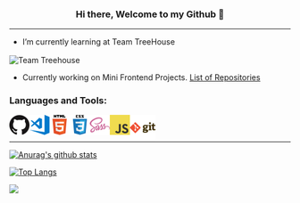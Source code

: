 ### <div align="center">Hi there, Welcome to my Github 👋</div>

---
* I’m currently learning at Team TreeHouse
<img align="center" alt="Team Treehouse" width="165px" src="https://upload.wikimedia.org/wikipedia/en/a/a3/Treehouse%27s_logo_%28Jan_2015%29.png" />

<br />

* Currently working on Mini Frontend Projects. [List of Repositories](https://github.com/tru-izo?tab=repositories)



### Languages and Tools:


<img align="left" alt="GitHub" width="36px" src="https://raw.githubusercontent.com/github/explore/78df643247d429f6cc873026c0622819ad797942/topics/github/github.png" />
<img align="left" alt="Visual Studio Code" width="36px" src="https://raw.githubusercontent.com/github/explore/80688e429a7d4ef2fca1e82350fe8e3517d3494d/topics/visual-studio-code/visual-studio-code.png" />
<img align="left" alt="HTML5" width="36px" src="https://raw.githubusercontent.com/github/explore/80688e429a7d4ef2fca1e82350fe8e3517d3494d/topics/html/html.png" />
<img align="left" alt="CSS3" width="36px" src="https://raw.githubusercontent.com/github/explore/80688e429a7d4ef2fca1e82350fe8e3517d3494d/topics/css/css.png" />
<img align="left" alt="Sass" width="36px" src="https://raw.githubusercontent.com/github/explore/80688e429a7d4ef2fca1e82350fe8e3517d3494d/topics/sass/sass.png" />
<img align="left" alt="JavaScript" width="36px" src="https://raw.githubusercontent.com/github/explore/80688e429a7d4ef2fca1e82350fe8e3517d3494d/topics/javascript/javascript.png" />
<img align="left" alt="Git" width="46px" src="https://raw.githubusercontent.com/github/explore/80688e429a7d4ef2fca1e82350fe8e3517d3494d/topics/git/git.png" />

<br />
<br />

---

[![Anurag's github stats](https://github-readme-stats.vercel.app/api?username=tru-izo&count_private=true&show_icons=true&)](https://github.com/anuraghazra/github-readme-stats)</p>

[![Top Langs](https://github-readme-stats.vercel.app/api/top-langs/?username=tru-izo&layout=compact)](https://github.com/anuraghazra/github-readme-stats)


![](https://komarev.com/ghpvc/?username=tru-izo&color=brightgreen)

